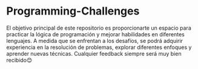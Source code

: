 # Programming-Challenges
El objetivo principal de este repositorio es proporcionarte un espacio para practicar la lógica de programación y mejorar habilidades en diferentes lenguajes. A medida que se enfrentan a los desafíos, se podrá adquirir experiencia en la resolución de problemas, explorar diferentes enfoques y aprender nuevas técnicas.
Cualquier feedback siempre será muy bien recibido😊
